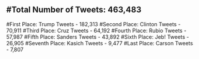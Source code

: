 #Total Number of Tweets: 463,483 
---
#First Place: Trump Tweets - 182,313
#Second Place: Clinton Tweets - 70,911
#Third Place: Cruz Tweets - 64,192
#Fourth Place: Rubio Tweets - 57,987
#Fifth Place: Sanders Tweets - 43,892
#Sixth Place: Jeb! Tweets - 26,905
#Seventh Place: Kasich Tweets - 9,477
#Last Place: Carson Tweets - 7,807
